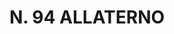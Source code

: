 ---
title: "N. 94 ALLATERNO"
plant-name: "N. 94"
plant-number: "094"
plant-xml: "/assets/xml/plant094.xml"
plant-title: "N. 94 ALLATERNO"
plant-taxon-link: ""
plant-taxon-link: ""
layout: single-xml
---